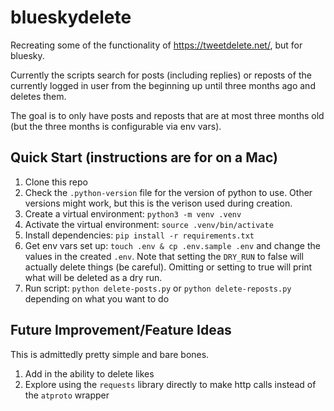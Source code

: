 # blueskydelete

Recreating some of the functionality of https://tweetdelete.net/, but for bluesky.

Currently the scripts search for posts (including replies) or reposts of the currently logged in user from the beginning up until three months ago and deletes them.

The goal is to only have posts and reposts that are at most three months old (but the three months is configurable via env vars).

## Quick Start (instructions are for on a Mac)

1. Clone this repo
2. Check the `.python-version` file for the version of python to use. Other versions might work, but this is the verison used during creation.
3. Create a virtual environment: `python3 -m venv .venv`
4. Activate the virtual environment: `source .venv/bin/activate`
5. Install dependencies: `pip install -r requirements.txt`
6. Get env vars set up: `touch .env & cp .env.sample .env` and change the values in the created `.env`. Note that setting the `DRY_RUN` to false will actually delete things (be careful). Omitting or setting to true will print what will be deleted as a dry run.
7. Run script: `python delete-posts.py` or `python delete-reposts.py` depending on what you want to do

## Future Improvement/Feature Ideas

This is admittedly pretty simple and bare bones.

1. Add in the ability to delete likes
2. Explore using the `requests` library directly to make http calls instead of the `atproto` wrapper
